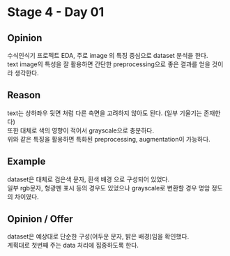 # Stage 4 - Day 01

## Opinion

수식인식기 프로젝트 EDA, 주로 image 의 특징 중심으로 dataset 분석을 한다.  
text image의 특성을 잘 활용하면 간단한 preprocessing으로 좋은 결과를 얻을 것이라 생각한다.

## Reason

text는 상하좌우 뒷면 처럼 다른 측면을 고려하지 않아도 된다. (일부 기울기는 존재한다)  
또한 대체로 색의 영향이 적어서 grayscale으로 충분하다.  
위와 같은 특징을 활용하면 특화된 preprocessing, augmentation이 가능하다.

## Example

dataset은 대체로 검은색 문자, 흰색 배경 으로 구성되어 있었다.  
일부 rgb문자, 형광펜 표시 등의 경우도 있었으나 grayscale로 변환할 경우 명암 정도의 차이였다.

## Opinion / Offer

dataset은 예상대로 단순한 구성(어두운 문자, 밝은 배경)임을 확인했다.  
계획대로 첫번째 주는 data 처리에 집중하도록 한다.
